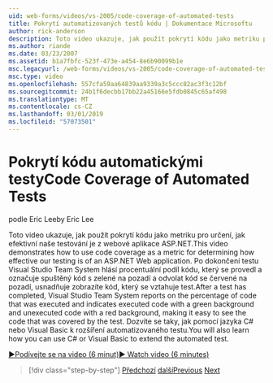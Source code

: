 ```yaml
---
uid: web-forms/videos/vs-2005/code-coverage-of-automated-tests
title: Pokrytí automatizovaných testů kódu | Dokumentace Microsoftu
author: rick-anderson
description: Toto video ukazuje, jak použít pokrytí kódu jako metriku pro určení, jak efektivní naše testování je z webové aplikace ASP.NET. Po testu má com...
ms.author: riande
ms.date: 03/23/2007
ms.assetid: b1a7fbfc-523f-473e-a454-8e6b90099b1e
msc.legacyurl: /web-forms/videos/vs-2005/code-coverage-of-automated-tests
msc.type: video
ms.openlocfilehash: 557cfa59aa64839aa9339a3c5ccc82ac3f3c12bf
ms.sourcegitcommit: 24b1f6decbb17bb22a45166e5fdb0845c65af498
ms.translationtype: MT
ms.contentlocale: cs-CZ
ms.lasthandoff: 03/01/2019
ms.locfileid: "57073501"
---
```

<a name="code-coverage-of-automated-tests"></a><span data-ttu-id="bbdfc-104">Pokrytí kódu automatickými testy</span><span class="sxs-lookup"><span data-stu-id="bbdfc-104">Code Coverage of Automated Tests</span></span>
====================
<span data-ttu-id="bbdfc-105">podle Eric Lee</span><span class="sxs-lookup"><span data-stu-id="bbdfc-105">by Eric Lee</span></span>

<span data-ttu-id="bbdfc-106">Toto video ukazuje, jak použít pokrytí kódu jako metriku pro určení, jak efektivní naše testování je z webové aplikace ASP.NET.</span><span class="sxs-lookup"><span data-stu-id="bbdfc-106">This video demonstrates how to use code coverage as a metric for determining how effective our testing is of an ASP.NET Web application.</span></span> <span data-ttu-id="bbdfc-107">Po dokončení testu Visual Studio Team System hlásí procentuální podíl kódu, který se provedl a označuje spuštěný kód s zelené na pozadí a odvolat kód se červené na pozadí, usnadňuje zobrazíte kód, který se vztahuje test.</span><span class="sxs-lookup"><span data-stu-id="bbdfc-107">After a test has completed, Visual Studio Team System reports on the percentage of code that was executed and indicates executed code with a green background and unexecuted code with a red background, making it easy to see the code that was covered by the test.</span></span> <span data-ttu-id="bbdfc-108">Dozvíte se taky, jak pomocí jazyka C# nebo Visual Basic k rozšíření automatizovaného testu.</span><span class="sxs-lookup"><span data-stu-id="bbdfc-108">You will also learn how you can use C# or Visual Basic to extend the automated test.</span></span>

[<span data-ttu-id="bbdfc-109">&#9654;Podívejte se na video (6 minut)</span><span class="sxs-lookup"><span data-stu-id="bbdfc-109">&#9654; Watch video (6 minutes)</span></span>](https://channel9.msdn.com/Blogs/ASP-NET-Site-Videos/code-coverage-of-automated-tests)

> [!div class="step-by-step"]
> <span data-ttu-id="bbdfc-110">[Předchozí](measuring-the-business-value-of-ajax.md)
> [další](custom-extraction-rules-and-coded-web-tests.md)</span><span class="sxs-lookup"><span data-stu-id="bbdfc-110">[Previous](measuring-the-business-value-of-ajax.md)
[Next](custom-extraction-rules-and-coded-web-tests.md)</span></span>
